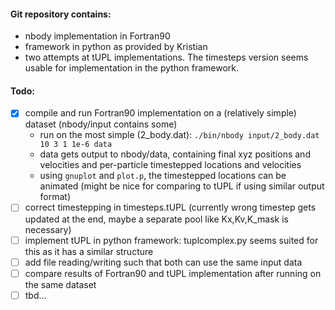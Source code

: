 #### Git repository contains:
- nbody implementation in Fortran90
- framework in python as provided by Kristian
- two attempts at tUPL implementations. The timesteps version seems usable for implementation in the python framework.

#### Todo:
- [x] compile and run Fortran90 implementation on a (relatively simple) dataset (nbody/input contains some)
    - run on the most simple (2_body.dat): `./bin/nbody input/2_body.dat 10 3 1 1e-6 data`
    - data gets output to nbody/data, containing final xyz positions and velocities and per-particle timestepped locations and velocities
    - using `gnuplot` and `plot.p`, the timestepped locations can be animated (might be nice for comparing to tUPL if using similar output format)
- [ ] correct timestepping in timesteps.tUPL (currently wrong timestep gets updated at the end, maybe a separate pool like Kx,Kv,K_mask is necessary)
- [ ] implement tUPL in python framework: tuplcomplex.py seems suited for this as it has a similar structure
- [ ] add file reading/writing such that both can use the same input data
- [ ] compare results of Fortran90 and tUPL implementation after running on the same dataset
- [ ] tbd...
